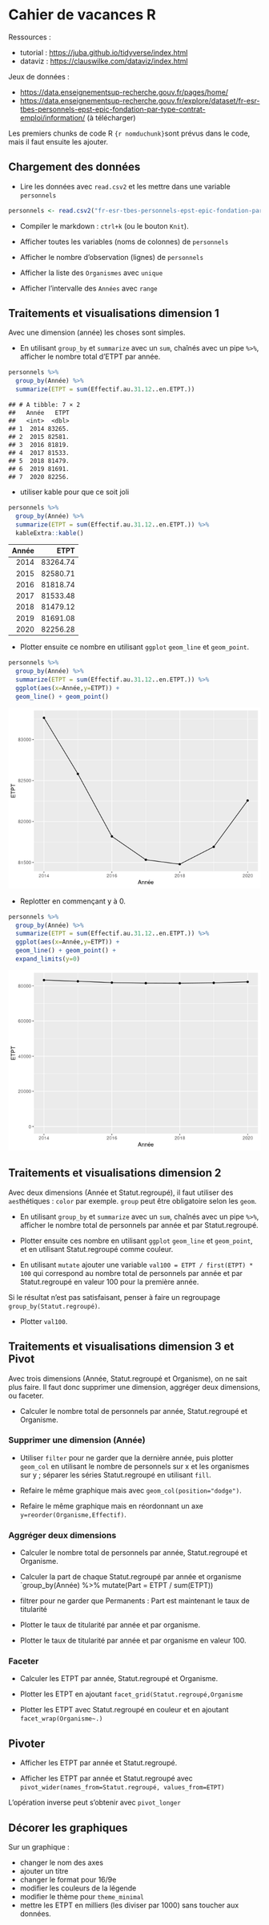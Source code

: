 Cahier de vacances R
================

Ressources :

-   tutorial : <https://juba.github.io/tidyverse/index.html>
-   dataviz : <https://clauswilke.com/dataviz/index.html>

Jeux de données :

-   <https://data.enseignementsup-recherche.gouv.fr/pages/home/>
-   <https://data.enseignementsup-recherche.gouv.fr/explore/dataset/fr-esr-tbes-personnels-epst-epic-fondation-par-type-contrat-emploi/information/>
    (à télécharger)

Les premiers chunks de code R `{r nomduchunk}`sont prévus dans le code,
mais il faut ensuite les ajouter.

## Chargement des données

-   Lire les données avec `read.csv2` et les mettre dans une variable
    `personnels`

``` r
personnels <- read.csv2("fr-esr-tbes-personnels-epst-epic-fondation-par-type-contrat-emploi.csv", dec='.')
```

-   Compiler le markdown : `ctrl+k` (ou le bouton `Knit`).

-   Afficher toutes les variables (noms de colonnes) de `personnels`

-   Afficher le nombre d’observation (lignes) de `personnels`

-   Afficher la liste des `Organismes` avec `unique`

-   Afficher l’intervalle des `Années` avec `range`

## Traitements et visualisations dimension 1

Avec une dimension (année) les choses sont simples.

-   En utilisant `group_by` et `summarize` avec un `sum`, chaînés avec
    un pipe `%>%`, afficher le nombre total d’ETPT par année.

``` r
personnels %>%
  group_by(Année) %>%
  summarize(ETPT = sum(Effectif.au.31.12..en.ETPT.))
```

    ## # A tibble: 7 × 2
    ##   Année   ETPT
    ##   <int>  <dbl>
    ## 1  2014 83265.
    ## 2  2015 82581.
    ## 3  2016 81819.
    ## 4  2017 81533.
    ## 5  2018 81479.
    ## 6  2019 81691.
    ## 7  2020 82256.

-   utiliser kable pour que ce soit joli

``` r
personnels %>%
  group_by(Année) %>%
  summarize(ETPT = sum(Effectif.au.31.12..en.ETPT.)) %>%
  kableExtra::kable()
```

<table>
<thead>
<tr>
<th style="text-align:right;">
Année
</th>
<th style="text-align:right;">
ETPT
</th>
</tr>
</thead>
<tbody>
<tr>
<td style="text-align:right;">
2014
</td>
<td style="text-align:right;">
83264.74
</td>
</tr>
<tr>
<td style="text-align:right;">
2015
</td>
<td style="text-align:right;">
82580.71
</td>
</tr>
<tr>
<td style="text-align:right;">
2016
</td>
<td style="text-align:right;">
81818.74
</td>
</tr>
<tr>
<td style="text-align:right;">
2017
</td>
<td style="text-align:right;">
81533.48
</td>
</tr>
<tr>
<td style="text-align:right;">
2018
</td>
<td style="text-align:right;">
81479.12
</td>
</tr>
<tr>
<td style="text-align:right;">
2019
</td>
<td style="text-align:right;">
81691.08
</td>
</tr>
<tr>
<td style="text-align:right;">
2020
</td>
<td style="text-align:right;">
82256.28
</td>
</tr>
</tbody>
</table>

-   Plotter ensuite ce nombre en utilisant `ggplot` `geom_line` et
    `geom_point`.

``` r
personnels %>%
  group_by(Année) %>%
  summarize(ETPT = sum(Effectif.au.31.12..en.ETPT.)) %>%
  ggplot(aes(x=Année,y=ETPT)) +
  geom_line() + geom_point()
```

![](cahier_de_vacances_files/figure-gfm/dim1.plot-1.png)<!-- -->

-   Replotter en commençant y à 0.

``` r
personnels %>%
  group_by(Année) %>%
  summarize(ETPT = sum(Effectif.au.31.12..en.ETPT.)) %>%
  ggplot(aes(x=Année,y=ETPT)) +
  geom_line() + geom_point() +
  expand_limits(y=0)
```

![](cahier_de_vacances_files/figure-gfm/dim1.plot.y-1.png)<!-- -->

## Traitements et visualisations dimension 2

Avec deux dimensions (Année et Statut.regroupé), il faut utiliser des
`aes`thétiques : `color` par exemple. `group` peut être obligatoire
selon les `geom`.

-   En utilisant `group_by` et `summarize` avec un `sum`, chaînés avec
    un pipe `%>%`, afficher le nombre total de personnels par année et
    par Statut.regroupé.

-   Plotter ensuite ces nombre en utilisant `ggplot` `geom_line` et
    `geom_point`, et en utilisant Statut.regroupé comme couleur.

-   En utilisant `mutate` ajouter une variable
    `val100 = ETPT / first(ETPT) * 100` qui correspond au nombre total
    de personnels par année et par Statut.regroupé en valeur 100 pour la
    première année.

Si le résultat n’est pas satisfaisant, penser à faire un regroupage
`group_by(Statut.regroupé)`.

-   Plotter `val100`.

## Traitements et visualisations dimension 3 et Pivot

Avec trois dimensions (Année, Statut.regroupé et Organisme), on ne sait
plus faire. Il faut donc supprimer une dimension, aggréger deux
dimensions, ou faceter.

-   Calculer le nombre total de personnels par année, Statut.regroupé et
    Organisme.

### Supprimer une dimension (Année)

-   Utiliser `filter` pour ne garder que la dernière année, puis plotter
    `geom_col` en utilisant le nombre de personnels sur x et les
    organismes sur y ; séparer les séries Statut.regroupé en utilisant
    `fill`.

-   Refaire le même graphique mais avec `geom_col(position="dodge")`.

-   Refaire le même graphique mais en réordonnant un axe
    `y=reorder(Organisme,Effectif)`.

### Aggréger deux dimensions

-   Calculer le nombre total de personnels par année, Statut.regroupé et
    Organisme.

-   Calculer la part de chaque Statut.regroupé par année et organisme
    \`group_by(Année) %\>% mutate(Part = ETPT / sum(ETPT))

-   filtrer pour ne garder que Permanents : Part est maintenant le taux
    de titularité

-   Plotter le taux de titularité par année et par organisme.

-   Plotter le taux de titularité par année et par organisme en valeur
    100.

### Faceter

-   Calculer les ETPT par année, Statut.regroupé et Organisme.

-   Plotter les ETPT en ajoutant `facet_grid(Statut.regroupé,Organisme`

-   Plotter les ETPT avec Statut.regroupé en couleur et en ajoutant
    `facet_wrap(Organisme~.)`

## Pivoter

-   Afficher les ETPT par année et Statut.regroupé.

-   Afficher les ETPT par année et Statut.regroupé avec
    `pivot_wider(names_from=Statut.regroupé, values_from=ETPT)`

L’opération inverse peut s’obtenir avec `pivot_longer`

## Décorer les graphiques

Sur un graphique :

-   changer le nom des axes
-   ajouter un titre
-   changer le format pour 16/9e
-   modifier les couleurs de la légende
-   modifier le thème pour `theme_minimal`
-   mettre les ETPT en milliers (les diviser par 1000) sans toucher aux
    données.
